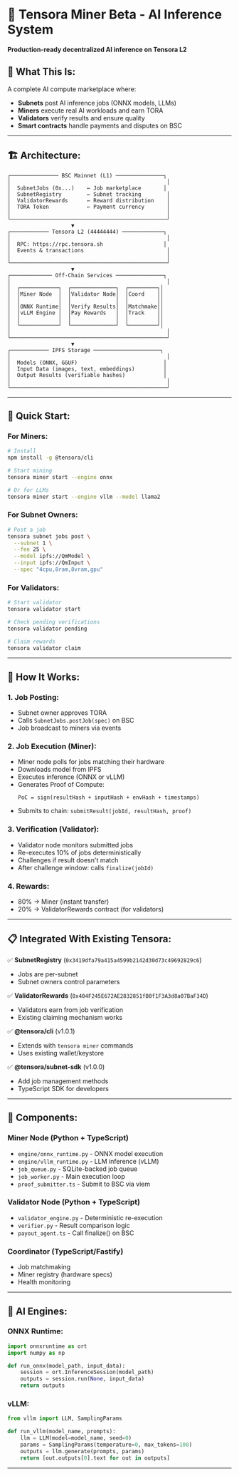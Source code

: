 # 🧠 Tensora Miner Beta - AI Inference System

**Production-ready decentralized AI inference on Tensora L2**

## 🎯 **What This Is:**

A complete AI compute marketplace where:
- **Subnets** post AI inference jobs (ONNX models, LLMs)
- **Miners** execute real AI workloads and earn TORA
- **Validators** verify results and ensure quality
- **Smart contracts** handle payments and disputes on BSC

---

## 🏗️ **Architecture:**

```
┌─────────────── BSC Mainnet (L1) ───────────────┐
│                                                 │
│  SubnetJobs (0x...)    ← Job marketplace       │
│  SubnetRegistry        ← Subnet tracking        │
│  ValidatorRewards      ← Reward distribution    │
│  TORA Token            ← Payment currency       │
│                                                 │
└─────────────────────────────────────────────────┘
                    ▼
┌──────────── Tensora L2 (44444444) ─────────────┐
│                                                 │
│  RPC: https://rpc.tensora.sh                   │
│  Events & transactions                          │
│                                                 │
└─────────────────────────────────────────────────┘
                    ▼
┌───────────── Off-Chain Services ───────────────┐
│                                                 │
│  ┌────────────┐  ┌──────────────┐  ┌─────────┐│
│  │Miner Node  │  │Validator Node│  │Coord    ││
│  │            │  │              │  │         ││
│  │ONNX Runtime│  │Verify Results│  │Matchmake││
│  │vLLM Engine │  │Pay Rewards   │  │Track    ││
│  │            │  │              │  │         ││
│  └────────────┘  └──────────────┘  └─────────┘│
│                                                 │
└─────────────────────────────────────────────────┘
                    ▼
┌──────────── IPFS Storage ─────────────────────┐
│                                                 │
│  Models (ONNX, GGUF)                           │
│  Input Data (images, text, embeddings)         │
│  Output Results (verifiable hashes)            │
│                                                 │
└─────────────────────────────────────────────────┘
```

---

## 🚀 **Quick Start:**

### **For Miners:**

```bash
# Install
npm install -g @tensora/cli

# Start mining
tensora miner start --engine onnx

# Or for LLMs
tensora miner start --engine vllm --model llama2
```

### **For Subnet Owners:**

```bash
# Post a job
tensora subnet jobs post \
  --subnet 1 \
  --fee 25 \
  --model ipfs://QmModel \
  --input ipfs://QmInput \
  --spec "4cpu,8ram,8vram,gpu"
```

### **For Validators:**

```bash
# Start validator
tensora validator start

# Check pending verifications
tensora validator pending

# Claim rewards
tensora validator claim
```

---

## 🎯 **How It Works:**

### **1. Job Posting:**
- Subnet owner approves TORA
- Calls `SubnetJobs.postJob(spec)` on BSC
- Job broadcast to miners via events

### **2. Job Execution (Miner):**
- Miner node polls for jobs matching their hardware
- Downloads model from IPFS
- Executes inference (ONNX or vLLM)
- Generates Proof of Compute:
  ```
  PoC = sign(resultHash + inputHash + envHash + timestamps)
  ```
- Submits to chain: `submitResult(jobId, resultHash, proof)`

### **3. Verification (Validator):**
- Validator node monitors submitted jobs
- Re-executes 10% of jobs deterministically
- Challenges if result doesn't match
- After challenge window: calls `finalize(jobId)`

### **4. Rewards:**
- 80% → Miner (instant transfer)
- 20% → ValidatorRewards contract (for validators)

---

## 📋 **Integrated With Existing Tensora:**

✅ **SubnetRegistry** (`0x3419dfa79a415a4599b2142d30d73c49692829c6`)
- Jobs are per-subnet
- Subnet owners control parameters

✅ **ValidatorRewards** (`0x404F245E672AE2832851fB0f1F3A3d8a07BaF34D`)
- Validators earn from job verification
- Existing claiming mechanism works

✅ **@tensora/cli** (v1.0.1)
- Extends with `tensora miner` commands
- Uses existing wallet/keystore

✅ **@tensora/subnet-sdk** (v1.0.0)
- Add job management methods
- TypeScript SDK for developers

---

## 🔧 **Components:**

### **Miner Node** (Python + TypeScript)
- `engine/onnx_runtime.py` - ONNX model execution
- `engine/vllm_runtime.py` - LLM inference (vLLM)
- `job_queue.py` - SQLite-backed job queue
- `job_worker.py` - Main execution loop
- `proof_submitter.ts` - Submit to BSC via viem

### **Validator Node** (Python + TypeScript)
- `validator_engine.py` - Deterministic re-execution
- `verifier.py` - Result comparison logic
- `payout_agent.ts` - Call finalize() on BSC

### **Coordinator** (TypeScript/Fastify)
- Job matchmaking
- Miner registry (hardware specs)
- Health monitoring

---

## 🎯 **AI Engines:**

### **ONNX Runtime:**
```python
import onnxruntime as ort
import numpy as np

def run_onnx(model_path, input_data):
    session = ort.InferenceSession(model_path)
    outputs = session.run(None, input_data)
    return outputs
```

### **vLLM:**
```python
from vllm import LLM, SamplingParams

def run_vllm(model_name, prompts):
    llm = LLM(model=model_name, seed=0)
    params = SamplingParams(temperature=0, max_tokens=100)
    outputs = llm.generate(prompts, params)
    return [out.outputs[0].text for out in outputs]
```

---


